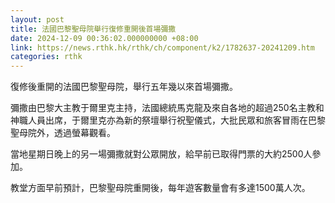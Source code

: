```yaml
---
layout: post
title: 法國巴黎聖母院舉行復修重開後首場彌撒
date: 2024-12-09 00:36:02.000000000 +08:00
link: https://news.rthk.hk/rthk/ch/component/k2/1782637-20241209.htm
categories: rthk
---
```


復修後重開的法國巴黎聖母院，舉行五年幾以來首場彌撒。

彌撒由巴黎大主教于爾里克主持，法國總統馬克龍及來自各地的超過250名主教和神職人員出席，于爾里克亦為新的祭壇舉行祝聖儀式，大批民眾和旅客冒雨在巴黎聖母院外，透過螢幕觀看。

當地星期日晚上的另一場彌撒就對公眾開放，給早前已取得門票的大約2500人參加。

教堂方面早前預計，巴黎聖母院重開後，每年遊客數量會有多達1500萬人次。

